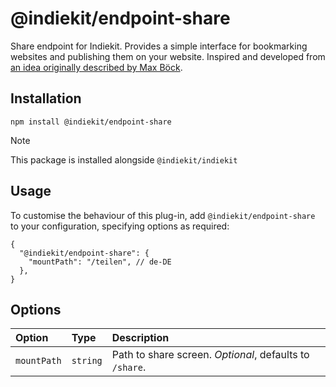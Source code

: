 # @indiekit/endpoint-share

Share endpoint for Indiekit. Provides a simple interface for bookmarking websites and publishing them on your website. Inspired and developed from [an idea originally described by Max Böck](https://mxb.dev/blog/indieweb-link-sharing/).

## Installation

`npm install @indiekit/endpoint-share`

> [!NOTE]
> This package is installed alongside `@indiekit/indiekit`

## Usage

To customise the behaviour of this plug-in, add `@indiekit/endpoint-share` to your configuration, specifying options as required:

```jsonc
{
  "@indiekit/endpoint-share": {
    "mountPath": "/teilen", // de-DE
  },
}
```

## Options

| Option      | Type     | Description                                             |
| :---------- | :------- | :------------------------------------------------------ |
| `mountPath` | `string` | Path to share screen. _Optional_, defaults to `/share`. |
